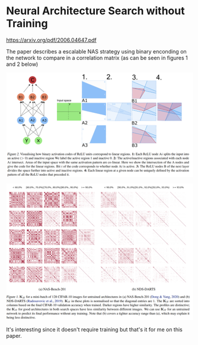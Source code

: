 # Neural Architecture Search without Training

https://arxiv.org/pdf/2006.04647.pdf

The paper describes a escalable NAS strategy using binary enconding on the network to compare in a correlation matrix (as can be seen in figures 1 and 2 below)

![](../assets/2021-08-04-19-33-20.png)

![](../assets/2021-08-04-19-34-04.png)

It's interesting since it doesn't require training but that's it for me on this paper.